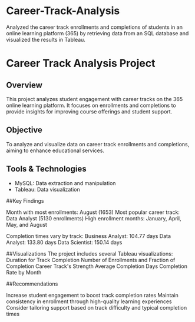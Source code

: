 # Career-Track-Analysis
Analyzed the career track enrollments and completions of  students in an online learning platform (365) by retrieving data from an SQL database and visualized the results in Tableau.
# Career Track Analysis Project

## Overview
This project analyzes student engagement with career tracks on the 365 online learning platform. It focuses on enrollments and completions to provide insights for improving course offerings and student support.

## Objective
To analyze and visualize data on career track enrollments and completions, aiming to enhance educational services.

## Tools & Technologies
- MySQL: Data extraction and manipulation
- Tableau: Data visualization

##Key Findings

Month with most enrollments: August (1653)
Most popular career track: Data Analyst (5130 enrollments)
High enrollment months: January, April, May, and August

Completion times vary by track:
Business Analyst: 104.77 days
Data Analyst: 133.80 days
Data Scientist: 150.14 days

##Visualizations
The project includes several Tableau visualizations:
Duration for Track Completion
Number of Enrollments and Fraction of Completion
Career Track's Strength
Average Completion Days
Completion Rate by Month

##Recommendations

Increase student engagement to boost track completion rates
Maintain consistency in enrollment through high-quality learning experiences
Consider tailoring support based on track difficulty and typical completion times



